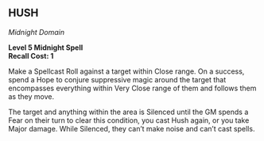 ## HUSH  
_Midnight Domain_

**Level 5 Midnight Spell**  
**Recall Cost: 1**  

Make a Spellcast Roll against a target within Close range. On a success, spend a Hope to conjure suppressive magic around the target that encompasses everything within Very Close range of them and follows them as they move.  

The target and anything within the area is Silenced until the GM spends a Fear on their turn to clear this condition, you cast Hush again, or you take Major damage. While Silenced, they can’t make noise and can’t cast spells.

